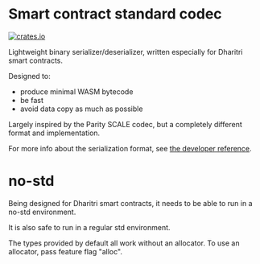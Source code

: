 # Smart contract standard codec

[![crates.io](https://img.shields.io/crates/v/dharitri-sc-codec.svg)](https://crates.io/crates/dharitri-sc-codec) 

Lightweight binary serializer/deserializer, written especially for Dharitri smart contracts.

Designed to:
- produce minimal WASM bytecode
- be fast
- avoid data copy as much as possible

Largely inspired by the Parity SCALE codec, but a completely different format and implementation.

For more info about the serialization format, see [the developer reference](https://docs.dharitri.com/developers/developer-reference/dharitri-serialization-format/).

# no-std

Being designed for Dharitri smart contracts, it needs to be able to run in a no-std environment.

It is also safe to run in a regular std environment.

The types provided by default all work without an allocator. To use an allocator, pass feature flag "alloc".
